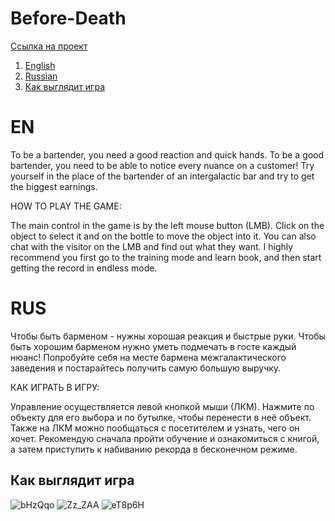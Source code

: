 # Before-Death
[Ссылка на проект](https://ulfgard.itch.io/before-death-bar)

1. [English](#en)
2. [Russian](#rus)
3. [Как выглядит игра](#как-выглядит-игра)

# EN
To be a bartender, you need a good reaction and quick hands. To be a good bartender, you need to be able to notice every nuance on a customer!
Try yourself in the place of the bartender of an intergalactic bar and try to get the biggest earnings.

HOW TO PLAY THE GAME:

The main control in the game is by the left mouse button (LMB). Click on the object to select it and on the bottle to move the object into it. You can also chat with the visitor on the LMB and find out what they want. I highly recommend you first go to the training mode and learn book, and then start getting the record in endless mode.

# RUS
Чтобы быть барменом - нужны хорошая реакция и быстрые руки. Чтобы быть хорошим барменом нужно уметь подмечать в госте каждый нюанс!
Попробуйте себя на месте бармена межгалактического заведения и постарайтесь получить самую большую выручку.

КАК ИГРАТЬ В ИГРУ:

Управление осуществляется левой кнопкой мыши (ЛКМ). Нажмите по объекту для его выбора и по бутылке, чтобы перенести в неё объект. Также на ЛКМ можно пообщаться с посетителем и узнать, чего он хочет. Рекомендую сначала пройти обучение и ознакомиться с книгой, а затем приступить к набиванию рекорда в бесконечном режиме.

## Как выглядит игра
![bHzQqo](https://user-images.githubusercontent.com/71431806/219969930-cb79cbcb-3edd-4b4a-8c86-0ab9d505ec7d.png)
![Zz_ZAA](https://user-images.githubusercontent.com/71431806/219969929-f62c0820-d413-4e3e-abae-83d7ccc19d80.png)
![eT8p6H](https://user-images.githubusercontent.com/71431806/219969928-57f4eef7-4d60-4495-a6d4-5e7fd4cc394d.png)

